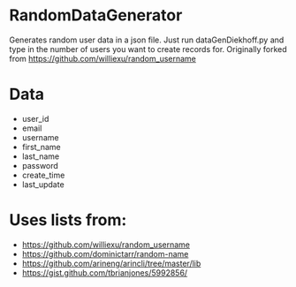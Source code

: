 # RandomDataGenerator
Generates random user data in a json file. Just run dataGenDiekhoff.py and type in the number of users you want to create records for.  Originally forked from https://github.com/williexu/random_username

# Data
- user_id
- email
- username
- first_name
- last_name
- password
- create_time
- last_update

# Uses lists from:
- https://github.com/williexu/random_username
- https://github.com/dominictarr/random-name
- https://github.com/arineng/arincli/tree/master/lib
- https://gist.github.com/tbrianjones/5992856/
